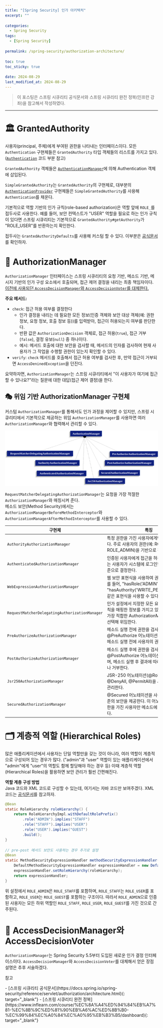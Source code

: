 ```yaml
---
title: "[Spring Security] 인가 아키텍처"
excerpt: ""

categories:
  - Spring Security
tags:
  - [Spring Security]

permalink: /spring-security/authorization-architecture/

toc: true
toc_sticky: true

date: 2024-08-29
last_modified_at: 2024-08-29
---
```

<blockquote class="info">이 포스팅은 스프링 시큐리티 공식문서와 스프링 시큐리티 완전 정복(인프런 강좌)을 참고해서 작성하였다.</blockquote>

---
# 🏛️ GrantedAuthority
사용자(principal, 주체)에게 부여된 권한을 나타내는 인터페이스이다.
모든 `Authentication` 구현체들은 `GrantedAuthority` 타입 객체들의 리스트를 가지고 있다. ([`Authentication`](https://ijnooyah.github.io/spring-security/authentication-architecture/#-authentication) 코드 부분 참고)   

`GrantedAuthority` 객체들은 [`AuthenticationManager`](https://ijnooyah.github.io/spring-security/authentication-architecture/#-authenticationmanager)에 의해 Authentication 객체에 삽입된다.

`SimpleGrantedAuthority`는 `GrantedAuthority`의 구현체로, 대부분의 [`AuthenticationProvider`](https://ijnooyah.github.io/spring-security/authentication-architecture/#-authenticationprovider) 구현체들은 `SimpleGrantedAuthority`를 사용해 `Authentication`를 채운다. <!-- 예를 들어, UserDetailsService에서 UserDetails를 반환할 때 SimpleGrantedAuthority를 사용하여 사용자의 권한을 설정합니다. -->

<!-- 복잡한 GrantedAuthority 부분 공식문서에 있는데 지금은 반정도 이해함 이해 다되면 정리할 것-->
기본적으로 역할 기반의 인가 규칙(role-based authorization)은 역할 앞에 `ROLE_`를 접두사로 사용한다. 예를 들어, 보안 컨텍스트가 "USER" 역할을 필요로 하는 인가 규칙이 있다면 스프링 시큐리티는 기본적으로 `GrantedAuthority#getAuthority`가 "ROLE_USER"를 반환하는지 확인한다.

접두사는 `GrantedAuthorityDefaults`를 사용해 커스텀 할 수 있다. 이부분은 [공식문서](https://docs.spring.io/spring-security/reference/servlet/authorization/architecture.html#authz-authorities)를 확인하자. 

# 👮 AuthorizationManager
`AuthorizationManager` 인터페이스는 스프링 시큐리티의 요청 기반, 메소드 기반, 메시지 기반의 인가 구성 요소에서 호출되며, 접근 제어 결정을 내리는 최종 책임자이다. [이전에 사용되던 `AccessDecisionManager`와 `AccessDecisionVoter`를 대체한다.](#-accessdecisionmanager와-accessdecisionvoter)

<b>주요 메서드:</b>
- `check`: 접근 허용 여부를 결정한다
  - 인가 결정을 내리는 데 필요한 모든 정보(인증 객체와 보안 대상 객체(예: 권한 정보, 요청 정보, 호출 정보 등))를 입력받아, 접근이 허용되는지 여부를 판단한다.
  - 반환 값은 `AuthorizationDecision` 객체로, 접근 허용(`true`), 접근 거부(`false`), 결정 유보(`null`) 중 하나이다.
  - 예시: 메서드 호출에 대한 보안을 검사할 때, 메서드의 인자를 검사하여 현재 사용자가 그 작업을 수행할 권한이 있는지 확인할 수 있다.
- `verify`: `check` 메서드를 호출해서 접근 허용 여부를 검사한 후, 만약 접근이 거부되면 `AccessDeninedException`을 던진다.

요약하자면, `AuthorizationManager`는 스프링 시큐리티에서 "이 사용자가 여기에 접근할 수 있나요?"라는 질문에 대한 대답(접근 제어 결정)을 한다.

## 🎭 위임 기반 AuthorizationManager 구현체
커스텀 `AuthorizationManager`를 통해서도 인가 과정을 제어할 수 있지만, 스프링 시큐리티에서 기본적으로 제공하는 위임 `AuthorizationManager`를 사용하면 여러 `AuthorizationManager`와 협력해서 관리할 수 있다.

![계층 구조](../../assets/images/posts_img/spring-security/authorization-architecture/authorizationhierarchy.png)

`RequestMatcherDelegatingAuthorizationManager`는 요청을 가장 적절한 `AuthorizationManager`와 매칭시켜 준다.   
메소드 보안(Method Security)에서는 `AuthorizationManagerBeforeMethodInterceptor`와 `AuthorizationManagerAfterMethodInterceptor`를 사용할 수 있다.

| 구현체 | 특징 |
| --- | --- |
| `AuthorityAuthorizationManager` | 특정 권한을 가진 사용자에게만 접근을 허용한다. 주로 사용자의 권한(예: ROLE_USER, ROLE_ADMIN)을 기반으로 접근을 제어한다. |
| `AuthenticatedAuthorizationManager` | 인증된 사용자에게 접근을 허용한다. 이 클래스는 사용자가 시스템에 로그인했는지 여부를 기준으로 결정한다. |
| `WebExpressionAuthorizationManager` | 웹 보안 표현식을 사용하여 권한을 관리한다. 예를 들어, "hasRole('ADMIN')" 또는 "hasAuthority('WRITE_PERMISSIONS')"과 같은 표현식을 사용할 수 있다. |
| `RequestMatcherDelegatingAuthorizationManager` | 인가 설정에서 지정한 모든 요청 패턴과 권한 규칙을 매핑한 정보를 가지고 있으며, 권한 검사 시 가장 적합한 AuthorizationManager 구현체를 선택해 위임한다. |
| `PreAuthorizeAuthorizationManager` | 메소드 실행 전에 권한을 검사한다. @PreAuthorize 어노테이션과 함께 사용되며, 메소드 실행 전에 사용자의 권한을 확인한다. |
| `PostAuthorizeAuthorizationManager` | 메소드 실행 후에 권한을 검사한다. @PostAuthorize 어노테이션과 함께 사용되며, 메소드 실행 후 결과에 따라 접근을 허용하거나 거부한다. |
| `Jsr250AuthorizationManager` | JSR-250 어노테이션(@RolesAllowed, @DenyAll, @PermitAll)을 사용하여 권한을 관리한다. |
| `SecuredAuthorizationManager` | @Secured 어노테이션을 사용하여 메소드 수준의 보안을 제공한다. 이 어노테이션은 특정 권한을 가진 사용자만 메소드에 접근할 수 있게 한다. |


# 🗂️ 계층적 역할 (Hierarchical Roles)
많은 애플리케이션에서 사용자는 단일 역할만을 갖는 것이 아니라, 여러 역할이 계층적으로 구성되어 있는 경우가 많다. ("admin"과 "user" 역할이 있는 애플리케이션에서 "admin"에게 "user"의 역할도 함께 할당해야 하는 경우 등) 
이때 계층적 역할(Hierarchical Roles)을 활용하면 보안 관리가 훨씬 간편해진다.

<b>역할 계층 구성 방법</b>  
Java 코드와 XML 코드로 구성할 수 있는데, 여기서는 자바 코드만 보여주겠다. XML 코드는 [공식문서](https://docs.spring.io/spring-security/reference/servlet/authorization/architecture.html#authz-hierarchical-roles)를 참고하자.

```java
@Bean
static RoleHierarchy roleHierarchy() {
    return RoleHierarchyImpl.withDefaultRolePrefix()
        .role("ADMIN").implies("STAFF")
        .role("STAFF").implies("USER")
        .role("USER").implies("GUEST")
        .build();
}

// pre-post 메서드 보안도 사용하는 경우 추가로 설정
@Bean
static MethodSecurityExpressionHandler methodSecurityExpressionHandler(RoleHierarchy roleHierarchy) {
    DefaultMethodSecurityExpressionHandler expressionHandler = new DefaultMethodSecurityExpressionHandler();
    expressionHandler.setRoleHierarchy(roleHierarchy);
    return expressionHandler;
}
```

위 설정에서 `ROLE_ADMIN`은 `ROLE_STAFF`를 포함하며, `ROLE_STAFF`는 `ROLE_USER`를 포함하고, `ROLE_USER`는 `ROLE_GUEST`를 포함하는 구조이다. 따라서 `ROLE_ADMIN`으로 인증된 사용자는 모든 하위 역할인 `ROLE_STAFF`, `ROLE_USER`, `ROLE_GUEST`를 가진 것으로 간주된다.

# 🦖 AccessDecisionManager와 AccessDecisionVoter
`AuthorizationManager`는 Spring Security 5.5부터 도입된 새로운 인가 결정 인터페이스이다. `AccessDecisionManager`와 `AccessDecisionVoter`를 대체해서 얻은 장점 설명은 추후 서술하겠다.


<p class="ref">참고</p>
- [스프링 시큐리티 공식문서](https://docs.spring.io/spring-security/reference/servlet/authorization/architecture.html){: target="_blank"}
- [스프링 시큐리티 완전 정복](https://www.inflearn.com/course/%EC%8A%A4%ED%94%84%EB%A7%81-%EC%8B%9C%ED%81%90%EB%A6%AC%ED%8B%B0-%EC%99%84%EC%A0%84%EC%A0%95%EB%B3%B5/dashboard){: target="_blank"}

